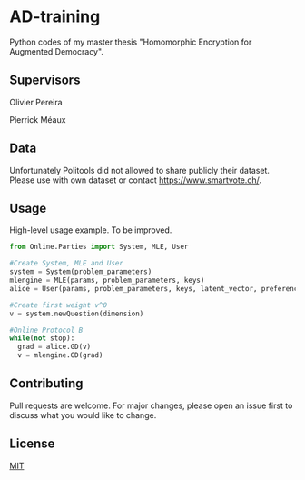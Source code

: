 # AD-training

Python codes of my master thesis "Homomorphic Encryption for Augmented Democracy".


## Supervisors

Olivier Pereira

Pierrick Méaux

## Data
Unfortunately Politools did not allowed to share publicly their dataset. Please use with own dataset or contact https://www.smartvote.ch/.

## Usage
High-level usage example. To be improved.

```python
from Online.Parties import System, MLE, User

#Create System, MLE and User
system = System(problem_parameters)
mlengine = MLE(params, problem_parameters, keys)
alice = User(params, problem_parameters, keys, latent_vector, preference)

#Create first weight v^0
v = system.newQuestion(dimension)

#Online Protocol B
while(not stop):
  grad = alice.GD(v)
  v = mlengine.GD(grad)
```

## Contributing
Pull requests are welcome. For major changes, please open an issue first to discuss what you would like to change.


## License
[MIT](https://choosealicense.com/licenses/mit/)
